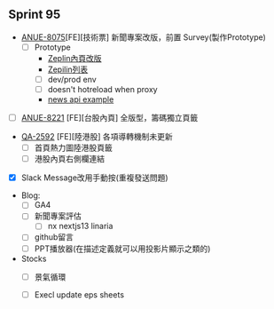 ## Sprint 95

* [ANUE-8075](https://cnyesrd.atlassian.net/browse/ANUE-8075)[FE][技術票] 新聞專案改版，前置 Survey(製作Prototype)
	* [ ] Prototype
		* [Zeplin內頁改版](https://app.zeplin.io/project/576287bda89e8aa7045cfba5/screen/6451d7ffb5da8d26449e90da)
		* [Zepilin列表](https://app.zeplin.io/project/576287bda89e8aa7045cfba5/screen/645db4a95b9d821337078288)
		* [ ] dev/prod env
		* [ ] doesn't hotreload when proxy
		* [news api example](https://api.cnyes.com/media/api/v1/news/5166245?status=no_token)
* [ ] [ANUE-8221](https://cnyesrd.atlassian.net/browse/ANUE-8221) [FE][台股內頁] 全版型，籌碼獨立頁籤
* [QA-2592](https://cnyesrd.atlassian.net/browse/QA-2592) [FE][陸港股] 各項導轉機制未更新
	* [ ] 首頁熱力圖陸港股頁籤
	* [ ] 港股內頁右側欄連結
* [x] Slack Message改用手動按(重複發送問題) 
* Blog: 
	* [ ] GA4
	* [ ] 新聞專案評估
		* [ ] nx nextjs13 linaria
	* [ ] github留言
	* [ ] PPT播放器(在描述定義就可以用投影片顯示之類的)
*  Stocks
	* [ ] 景氣循環
	* [ ] Execl update eps sheets


